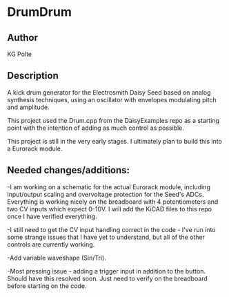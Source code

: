 # DrumDrum

## Author

KG Polte

## Description

A kick drum generator for the Electrosmith Daisy Seed based on analog
synthesis techniques, using an oscillator with envelopes modulating 
pitch and amplitude.

This project used the Drum.cpp from the DaisyExamples repo as a
starting point with the intention of adding as much control as possible.

This project is still in the very early stages. I ultimately plan to 
build this into a Eurorack module.

## Needed changes/additions:

-I am working on a schematic for the actual Eurorack module, including
input/output scaling and overvoltage protection for the Seed's ADCs.
Everything is working nicely on the breadboard with 4 potentiometers
and two CV inputs which expect 0-10V. I will add the KiCAD files to
this repo once I have verified everything.

-I still need to get the CV input handling correct in the code - I've run into
some strange issues that I have yet to understand, but all of the other 
controls are currently working.

-Add variable waveshape (Sin/Tri).

-Most pressing issue - adding a trigger input in addition to the button.
Should have this resolved soon. Just need to verify on the breadboard 
before starting on the code.